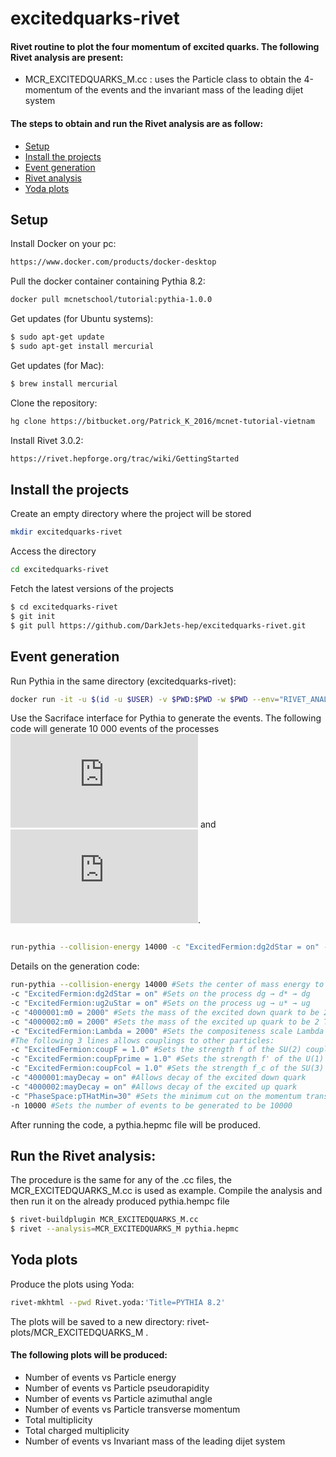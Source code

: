 # excitedquarks-rivet
#### Rivet routine to plot the four momentum of excited quarks. The following Rivet analysis are present: 
- MCR_EXCITEDQUARKS_M.cc : uses the Particle class to obtain the 4-momentum of the events and the invariant mass of the leading dijet system 
#### The steps to obtain and run the Rivet analysis are as follow: 
- [Setup](#Setup)
- [Install the projects](#Installtheprojects)
- [Event generation](#eventgeneration)
- [Rivet analysis](#rivetanalysis)
- [Yoda plots](#yodaplots)

## Setup
Install Docker on your pc:
```bash
https://www.docker.com/products/docker-desktop
```
Pull the docker container containing Pythia 8.2:
```bash
docker pull mcnetschool/tutorial:pythia-1.0.0
```
Get updates (for Ubuntu systems):
```bash
$ sudo apt-get update
$ sudo apt-get install mercurial
```

Get updates (for Mac):
```bash
$ brew install mercurial
```
Clone the repository: 
```bash
hg clone https://bitbucket.org/Patrick_K_2016/mcnet-tutorial-vietnam
```
Install Rivet 3.0.2: 
```bash
https://rivet.hepforge.org/trac/wiki/GettingStarted
```
## Install the projects
Create an empty directory where the project will be stored
```bash
mkdir excitedquarks-rivet
```
Access the directory
```bash
cd excitedquarks-rivet
```
Fetch the latest versions of the projects
```bash
$ cd excitedquarks-rivet
$ git init
$ git pull https://github.com/DarkJets-hep/excitedquarks-rivet.git
```
## Event generation
Run Pythia in the same directory (excitedquarks-rivet):
```bash
docker run -it -u $(id -u $USER) -v $PWD:$PWD -w $PWD --env="RIVET_ANALYSIS_PATH=." mcnetschool/tutorial:pythia-1.0.0
```
Use the Sacriface interface for Pythia to generate the events. The following code will generate 10 000 events of the processes ![equation](http://www.sciweavers.org/tex2img.php?eq=ug%20%5Crightarrow%20u%5E%2A%20%5Crightarrow%20ug&bc=White&fc=Black&im=jpg&fs=12&ff=modern&edit=0) and ![equation](http://www.sciweavers.org/tex2img.php?eq=dg%20%5Crightarrow%20d%5E%2A%20%5Crightarrow%20dg&bc=White&fc=Black&im=jpg&fs=12&ff=modern&edit=0).
```bash

run-pythia --collision-energy 14000 -c "ExcitedFermion:dg2dStar = on" -c "ExcitedFermion:ug2uStar = on" -c "4000001:m0 = 2000" -c "4000002:m0 = 2000" -c "ExcitedFermion:Lambda = 2000" -c "ExcitedFermion:coupF = 1.0" -c "ExcitedFermion:coupFprime = 1.0" -c "ExcitedFermion:coupFcol = 1.0" -c "4000001:mayDecay = on" -c "4000002:mayDecay = on" -c "PhaseSpace:pTHatMin=30" -n 10000

```
Details on the generation code: 
```bash
run-pythia --collision-energy 14000 #Sets the center of mass energy to be 14 TeV 
-c "ExcitedFermion:dg2dStar = on" #Sets on the process dg → d* → dg
-c "ExcitedFermion:ug2uStar = on" #Sets on the process ug → u* → ug
-c "4000001:m0 = 2000" #Sets the mass of the excited down quark to be 2 TeV
-c "4000002:m0 = 2000" #Sets the mass of the excited up quark to be 2 TeV
-c "ExcitedFermion:Lambda = 2000" #Sets the compositeness scale Lambda to be 2 TeV 
#The following 3 lines allows couplings to other particles:
-c "ExcitedFermion:coupF = 1.0" #Sets the strength f of the SU(2) coupling
-c "ExcitedFermion:coupFprime = 1.0" #Sets the strength f' of the U(1) coupling
-c "ExcitedFermion:coupFcol = 1.0" #Sets the strength f_c of the SU(3) coupling
-c "4000001:mayDecay = on" #Allows decay of the excited down quark
-c "4000002:mayDecay = on" #Allows decay of the excited up quark
-c "PhaseSpace:pTHatMin=30" #Sets the minimum cut on the momentum transfer of the interaction to be 30 GeV
-n 10000 #Sets the number of events to be generated to be 10000
```
After running the code, a pythia.hepmc file will be produced. 

## Run the Rivet analysis:
The procedure is the same for any of the .cc files, the MCR_EXCITEDQUARKS_M.cc is used as example.
Compile the analysis and then run it on the already produced pythia.hempc file
```bash
$ rivet-buildplugin MCR_EXCITEDQUARKS_M.cc
$ rivet --analysis=MCR_EXCITEDQUARKS_M pythia.hepmc 
``` 
## Yoda plots
Produce the plots using Yoda:
```bash
rivet-mkhtml --pwd Rivet.yoda:'Title=PYTHIA 8.2'
```
The plots will be saved to a new directory: rivet-plots/MCR_EXCITEDQUARKS_M .
#### The following plots will be produced: 
- Number of events vs Particle energy
- Number of events vs Particle pseudorapidity
- Number of  events vs Particle azimuthal angle
- Number of events vs Particle transverse momentum
- Total multiplicity
- Total charged multiplicity
- Number of events vs Invariant mass of the leading dijet system
